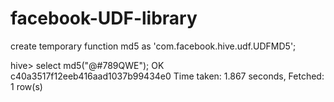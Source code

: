 # facebook-UDF-library

create temporary function md5 as 'com.facebook.hive.udf.UDFMD5';

hive> select md5("@#789QWE");
OK
c40a3517f12eeb416aad1037b99434e0
Time taken: 1.867 seconds, Fetched: 1 row(s)